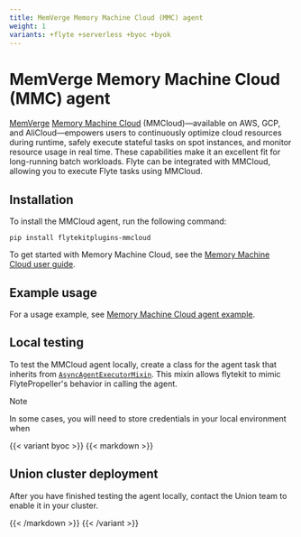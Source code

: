 ```yaml
---
title: MemVerge Memory Machine Cloud (MMC) agent
weight: 1
variants: +flyte +serverless +byoc +byok
---
```


# MemVerge Memory Machine Cloud (MMC) agent

[MemVerge](https://memverge.com/) [Memory Machine Cloud](https://www.mmcloud.io/) (MMCloud)—available on AWS, GCP, and AliCloud—empowers users to continuously optimize cloud resources during runtime, safely execute stateful tasks on spot instances, and monitor resource usage in real time. These capabilities make it an excellent fit for long-running batch workloads. Flyte can be integrated with MMCloud, allowing you to execute Flyte tasks using MMCloud.

## Installation

To install the MMCloud agent, run the following command:


```
pip install flytekitplugins-mmcloud
```

To get started with Memory Machine Cloud, see the [Memory Machine Cloud user guide](https://docs.memverge.com).

## Example usage

For a usage example, see [Memory Machine Cloud agent example](./mmcloud-agent-example.md).

## Local testing

To test the MMCloud agent locally, create a class for the agent task that inherits from [`AsyncAgentExecutorMixin`](https://github.com/flyteorg/flytekit/blob/03d23011fcf955838669bd5058c8ced17c6de3ee/flytekit/extend/backend/base_agent.py#L278-382). This mixin allows flytekit to mimic FlytePropeller's behavior in calling the agent.

> [!NOTE]
> In some cases, you will need to store credentials in your local environment when

{{< variant byoc >}}
{{< markdown >}}

## Union cluster deployment

After you have finished testing the agent locally, contact the Union team to enable it in your cluster.

{{< /markdown >}}
{{< /variant >}}

